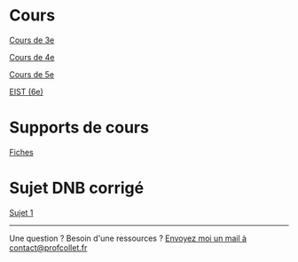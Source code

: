 

# Cours

[Cours de 3e](./3e/liste.md) 

[Cours de 4e](./4e/liste.md) 

[Cours de 5e](./5e/liste.md) 

[EIST (6e)](./EIST/index.md) 

# Supports de cours

[Fiches](./Fiches/index.md) 

# Sujet DNB corrigé

[Sujet 1](/Sujets%20DNB/Sujet%201/DNB.html)

* * * 

Une question ? Besoin d'une ressources ? 
[Envoyez moi un mail à contact@profcollet.fr](mailto:contact@profcollet.fr)